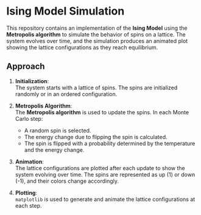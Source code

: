 # Ising Model Simulation

This repository contains an implementation of the **Ising Model** using the **Metropolis algorithm** to simulate the behavior of spins on a lattice. The system evolves over time, and the simulation produces an animated plot showing the lattice configurations as they reach equilibrium.

## Approach

1. **Initialization**:  
   The system starts with a lattice of spins. The spins are initialized randomly or in an ordered configuration.

2. **Metropolis Algorithm**:  
   The **Metropolis algorithm** is used to update the spins. In each Monte Carlo step:
   - A random spin is selected.
   - The energy change due to flipping the spin is calculated.
   - The spin is flipped with a probability determined by the temperature and the energy change.

3. **Animation**:  
   The lattice configurations are plotted after each update to show the system evolving over time. The spins are represented as up (1) or down (-1), and their colors change accordingly.

4. **Plotting**:  
   `matplotlib` is used to generate and animate the lattice configurations at each step.
